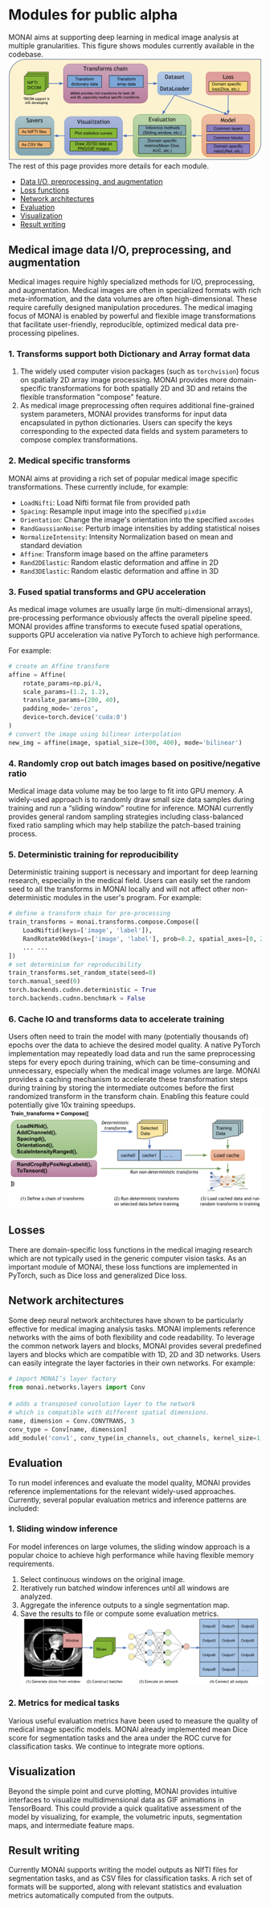# Modules for public alpha

MONAI aims at supporting deep learning in medical image analysis at multiple granularities.
This figure shows modules currently available in the codebase.
![image](../images/end_to_end_process.png)
The rest of this page provides more details for each module.

* [Data I/O, preprocessing, and augmentation](#medical-image-data-io-preprocessing-and-augmentation)
* [Loss functions](#losses)
* [Network architectures](#network-architectures)
* [Evaluation](#evaluation)
* [Visualization](#visualization)
* [Result writing](#result-writing)

## Medical image data I/O, preprocessing, and augmentation
Medical images require highly specialized methods for I/O, preprocessing, and
augmentation. Medical images are often in specialized formats with rich
meta-information, and the data volumes are often high-dimensional. These
require carefully designed manipulation procedures. The medical imaging focus
of MONAI is enabled by powerful and flexible image transformations that
facilitate user-friendly, reproducible, optimized medical data pre-processing
pipelines.

### 1. Transforms support both Dictionary and Array format data
1. The widely used computer vision packages (such as ``torchvision``) focus on
   spatially 2D array image processing. MONAI provides more domain-specific
   transformations for both spatially 2D and 3D and retains the flexible
   transformation "compose" feature.
2.  As medical image preprocessing often requires additional fine-grained
    system parameters, MONAI provides transforms for input data encapsulated in
    python dictionaries. Users can specify the keys corresponding to
    the expected data fields and system parameters to compose complex
    transformations.

### 2. Medical specific transforms
MONAI aims at providing a rich set of popular medical image specific
transformations. These currently include, for example:


- `LoadNifti`:  Load Nifti format file from provided path
- `Spacing`:  Resample input image into the specified `pixdim`
- `Orientation`: Change the image's orientation into the specified `axcodes`
- `RandGaussianNoise`: Perturb image intensities by adding statistical noises
- `NormalizeIntensity`: Intensity Normalization based on mean and standard deviation
- `Affine`: Transform image based on the affine parameters
- `Rand2DElastic`: Random elastic deformation and affine in 2D
- `Rand3DElastic`: Random elastic deformation and affine in 3D

### 3. Fused spatial transforms and GPU acceleration
As medical image volumes are usually large (in multi-dimensional arrays),
pre-processing performance obviously affects the overall pipeline speed. MONAI
provides affine transforms to execute fused spatial operations, supports GPU
acceleration via native PyTorch to achieve high performance.

For example:
```py
# create an Affine transform
affine = Affine(
    rotate_params=np.pi/4,
    scale_params=(1.2, 1.2),
    translate_params=(200, 40),
    padding_mode='zeros',
    device=torch.device('cuda:0')
)
# convert the image using bilinear interpolation
new_img = affine(image, spatial_size=(300, 400), mode='bilinear')
```

### 4. Randomly crop out batch images based on positive/negative ratio
Medical image data volume may be too large to fit into GPU memory. A
widely-used approach is to randomly draw small size data samples during
training and run a “sliding window” routine for inference.  MONAI currently
provides general random sampling strategies including class-balanced fixed
ratio sampling which may help stabilize the patch-based training process.

### 5. Deterministic training for reproducibility
Deterministic training support is necessary and important for deep learning
research, especially in the medical field. Users can easily set the random seed
to all the transforms in MONAI locally and will not affect other
non-deterministic modules in the user's program.
For example:
```py
# define a transform chain for pre-processing
train_transforms = monai.transforms.compose.Compose([
    LoadNiftid(keys=['image', 'label']),
    RandRotate90d(keys=['image', 'label'], prob=0.2, spatial_axes=[0, 2]),
    ... ...
])
# set determinism for reproducibility
train_transforms.set_random_state(seed=0)
torch.manual_seed(0)
torch.backends.cudnn.deterministic = True
torch.backends.cudnn.benchmark = False
```

### 6. Cache IO and transforms data to accelerate training
Users often need to train the model with many (potentially thousands of) epochs
over the data to achieve the desired model quality. A native PyTorch
implementation may repeatedly load data and run the same preprocessing steps
for every epoch during training, which can be time-consuming and unnecessary,
  especially when the medical image volumes are large.
MONAI provides a caching mechanism to accelerate these transformation steps
during training by storing the intermediate outcomes before the first
randomized transform in the transform chain. Enabling this feature could
potentially give 10x training speedups.
![image](../images/cache_dataset.png)

## Losses
There are domain-specific loss functions in the medical imaging research which
are not typically used in the generic computer vision tasks. As an important
module of MONAI, these loss functions are implemented in PyTorch, such as Dice
loss and generalized Dice loss.

## Network architectures
Some deep neural network architectures have shown to be particularly effective
for medical imaging analysis tasks. MONAI implements reference networks with
the aims of both flexibility and code readability.  To leverage the
common network layers and blocks, MONAI provides several predefined layers
and blocks which are compatible with 1D, 2D and 3D networks. Users can easily
integrate the layer factories in their own networks.
For example:
```py
# import MONAI’s layer factory
from monai.networks.layers import Conv

# adds a transposed convolution layer to the network
# which is compatible with different spatial dimensions.
name, dimension = Conv.CONVTRANS, 3
conv_type = Conv[name, dimension]
add_module('conv1', conv_type(in_channels, out_channels, kernel_size=1, bias=False))
```

## Evaluation
To run model inferences and evaluate the model quality, MONAI provides
reference implementations for the relevant widely-used approaches. Currently,
several popular evaluation metrics and inference patterns are included:

### 1. Sliding window inference
For model inferences on large volumes, the sliding window approach is a popular
choice to achieve high performance while having flexible memory requirements.
1. Select continuous windows on the original image.
2. Iteratively run batched window inferences until all windows are analyzed.
3. Aggregate the inference outputs to a single segmentation map.
4. Save the results to file or compute some evaluation metrics.
![image](../images/sliding_window.png)

### 2. Metrics for medical tasks
Various useful evaluation metrics have been used to measure the quality of
medical image specific models. MONAI already implemented mean Dice score for
segmentation tasks and the area under the ROC curve for classification tasks.
We continue to integrate more options.

## Visualization
Beyond the simple point and curve plotting, MONAI provides intuitive interfaces
to visualize multidimensional data as GIF animations in TensorBoard. This could
provide a quick qualitative assessment of the model by visualizing, for
example, the volumetric inputs, segmentation maps, and intermediate feature
maps.

## Result writing
Currently MONAI supports writing the model outputs as NIfTI files for
segmentation tasks, and as CSV files for classification tasks. A rich set of
formats will be supported, along with relevant statistics and evaluation
metrics automatically computed from the outputs.
